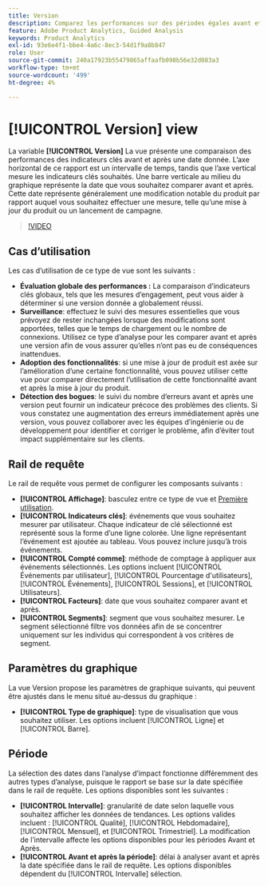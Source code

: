 ```yaml
---
title: Version
description: Comparez les performances sur des périodes égales avant et après le lancement.
feature: Adobe Product Analytics, Guided Analysis
keywords: Product Analytics
exl-id: 93e6e4f1-bbe4-4a6c-8ec3-54d1f9a8b847
role: User
source-git-commit: 240a17923b55479865affaafb098b56e32d083a3
workflow-type: tm+mt
source-wordcount: '499'
ht-degree: 4%

---
```


# [!UICONTROL Version] view

La variable **[!UICONTROL Version]** La vue présente une comparaison des performances des indicateurs clés avant et après une date donnée. L’axe horizontal de ce rapport est un intervalle de temps, tandis que l’axe vertical mesure les indicateurs clés souhaités. Une barre verticale au milieu du graphique représente la date que vous souhaitez comparer avant et après. Cette date représente généralement une modification notable du produit par rapport auquel vous souhaitez effectuer une mesure, telle qu’une mise à jour du produit ou un lancement de campagne.

>[!VIDEO](https://video.tv.adobe.com/v/3421665/?learn=on)

## Cas d’utilisation

Les cas d’utilisation de ce type de vue sont les suivants :

* **Évaluation globale des performances :** La comparaison d’indicateurs clés globaux, tels que les mesures d’engagement, peut vous aider à déterminer si une version donnée a globalement réussi.
* **Surveillance**: effectuez le suivi des mesures essentielles que vous prévoyez de rester inchangées lorsque des modifications sont apportées, telles que le temps de chargement ou le nombre de connexions. Utilisez ce type d’analyse pour les comparer avant et après une version afin de vous assurer qu’elles n’ont pas eu de conséquences inattendues.
* **Adoption des fonctionnalités**: si une mise à jour de produit est axée sur l’amélioration d’une certaine fonctionnalité, vous pouvez utiliser cette vue pour comparer directement l’utilisation de cette fonctionnalité avant et après la mise à jour du produit.
* **Détection des bogues**: le suivi du nombre d’erreurs avant et après une version peut fournir un indicateur précoce des problèmes des clients. Si vous constatez une augmentation des erreurs immédiatement après une version, vous pouvez collaborer avec les équipes d’ingénierie ou de développement pour identifier et corriger le problème, afin d’éviter tout impact supplémentaire sur les clients.

## Rail de requête

Le rail de requête vous permet de configurer les composants suivants :

* **[!UICONTROL Affichage]**: basculez entre ce type de vue et [Première utilisation](first-use.md).
* **[!UICONTROL Indicateurs clés]**: événements que vous souhaitez mesurer par utilisateur. Chaque indicateur de clé sélectionné est représenté sous la forme d’une ligne colorée. Une ligne représentant l’événement est ajoutée au tableau. Vous pouvez inclure jusqu’à trois événements.
* **[!UICONTROL Compté comme]**: méthode de comptage à appliquer aux événements sélectionnés. Les options incluent [!UICONTROL Événements par utilisateur], [!UICONTROL Pourcentage d&#39;utilisateurs], [!UICONTROL Événements], [!UICONTROL Sessions], et [!UICONTROL Utilisateurs].
* **[!UICONTROL Facteurs]**: date que vous souhaitez comparer avant et après.
* **[!UICONTROL Segments]**: segment que vous souhaitez mesurer. Le segment sélectionné filtre vos données afin de se concentrer uniquement sur les individus qui correspondent à vos critères de segment.

## Paramètres du graphique

La vue Version propose les paramètres de graphique suivants, qui peuvent être ajustés dans le menu situé au-dessus du graphique :

* **[!UICONTROL Type de graphique]**: type de visualisation que vous souhaitez utiliser. Les options incluent [!UICONTROL Ligne] et [!UICONTROL Barre].

## Période

La sélection des dates dans l’analyse d’impact fonctionne différemment des autres types d’analyse, puisque le rapport se base sur la date spécifiée dans le rail de requête. Les options disponibles sont les suivantes :

* **[!UICONTROL Intervalle]**: granularité de date selon laquelle vous souhaitez afficher les données de tendances. Les options valides incluent : [!UICONTROL Qualité], [!UICONTROL Hebdomadaire], [!UICONTROL Mensuel], et [!UICONTROL Trimestriel]. La modification de l’intervalle affecte les options disponibles pour les périodes Avant et Après.
* **[!UICONTROL Avant et après la période]**: délai à analyser avant et après la date spécifiée dans le rail de requête. Les options disponibles dépendent du [!UICONTROL Intervalle] sélection.
